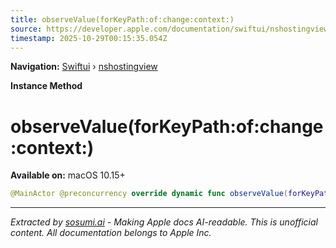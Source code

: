 ```yaml
---
title: observeValue(forKeyPath:of:change:context:)
source: https://developer.apple.com/documentation/swiftui/nshostingview/observevalue(forkeypath:of:change:context:)
timestamp: 2025-10-29T00:15:35.054Z
---
```


**Navigation:** [Swiftui](/documentation/swiftui) › [nshostingview](/documentation/swiftui/nshostingview)

**Instance Method**

# observeValue(forKeyPath:of:change:context:)

**Available on:** macOS 10.15+

```swift
@MainActor @preconcurrency override dynamic func observeValue(forKeyPath keyPath: String?, of object: Any?, change: [NSKeyValueChangeKey : Any]?, context: UnsafeMutableRawPointer?)
```

---

*Extracted by [sosumi.ai](https://sosumi.ai) - Making Apple docs AI-readable.*
*This is unofficial content. All documentation belongs to Apple Inc.*
